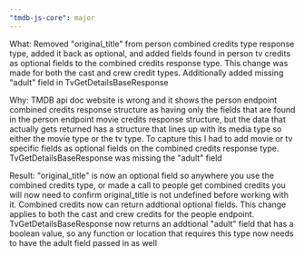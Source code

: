 ```yaml
---
"tmdb-js-core": major
---
```


What: Removed "original_title" from person combined credits type response type, added it back as optional, and added fields found in person tv credits as optional fields to the combined credits
response type. This change was made for both the cast and crew credit types. Additionally added missing "adult" field in TvGetDetailsBaseResponse

Why: TMDB api doc website is wrong and it shows the person endpoint combined credits response structure as having only the fields that are found in the person endpoint movie credits response structure, but
the data that actually gets returned has a structure that lines up with its media type so either the movie type or the tv type. To capture this I had to add movie or tv specific fields as optional fields
on the combined credits response type. TvGetDetailsBaseResponse was missing the "adult" field

Result: "original_title" is now an optional field so anywhere you use the combined credits type, or made a call to people get combined credits you will now need to confirm original_title is not undefined
before working with it. Combined credits now can return addtional optional fields. This change applies to both the cast and crew credits for the people endpoint. TvGetDetailsBaseResponse now returns
an addtional "adult" field that has a boolean value, so any function or location that requires this type now needs to have the adult field passed in as well
